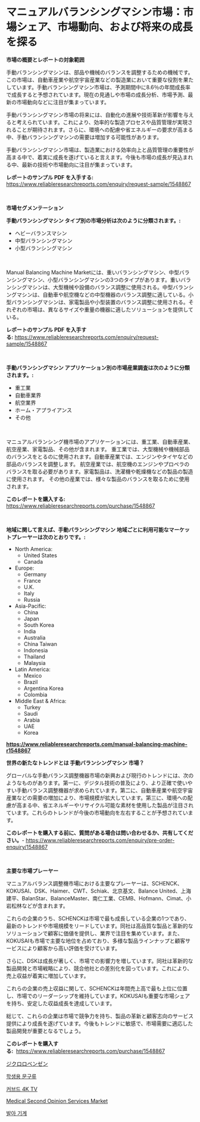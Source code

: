 <p><h1>マニュアルバランシングマシン市場：市場シェア、市場動向、および将来の成長を探る</h1></p><p><strong>市場の概要とレポートの対象範囲</strong></p>
<p><p>手動バランシングマシンは、部品や機械のバランスを調整するための機械です。この市場は、自動車産業や航空宇宙産業などの製造業において重要な役割を果たしています。手動バランシングマシン市場は、予測期間中に8.6％の年間成長率で成長すると予想されています。現在の見通しや市場の成長分析、市場予測、最新の市場動向などに注目が集まっています。</p><p>手動バランシングマシン市場の将来には、自動化の進展や技術革新が影響を与えると考えられています。これにより、効率的な製造プロセスや品質管理が実現されることが期待されます。さらに、環境への配慮や省エネルギーの要求が高まる中、手動バランシングマシンの需要は増加する可能性があります。</p><p>手動バランシングマシン市場は、製造業における効率向上と品質管理の重要性が高まる中で、着実に成長を遂げていると言えます。今後も市場の成長が見込まれる中、最新の技術や市場動向に注目が集まっています。</p></p>
<p><strong>レポートのサンプル PDF を入手する:</strong> <a href="https://www.reliableresearchreports.com/enquiry/request-sample/1548867">https://www.reliableresearchreports.com/enquiry/request-sample/1548867</a></p>
<p>&nbsp;</p>
<p><strong>市場セグメンテーション</strong></p>
<p><strong>手動バランシングマシン タイプ別の市場分析は次のように分類されます。:</strong></p>
<p><ul><li>ヘビーバランスマシン</li><li>中型バランシングマシン</li><li>小型バランシングマシン</li></ul></p>
<p>&nbsp;</p>
<p><p>Manual Balancing Machine Marketには、重いバランシングマシン、中型バランシングマシン、小型バランシングマシンの3つのタイプがあります。重いバランシングマシンは、大型機械や設備のバランス調整に使用される。中型バランシングマシンは、自動車や航空機などの中型機器のバランス調整に適している。小型バランシングマシンは、家電製品や小型装置のバランス調整に使用される。それぞれの市場は、異なるサイズや重量の機器に適したソリューションを提供している。</p></p>
<p><strong>レポートのサンプル PDF を入手する:</strong>&nbsp;<a href="https://www.reliableresearchreports.com/enquiry/request-sample/1548867">https://www.reliableresearchreports.com/enquiry/request-sample/1548867</a></p>
<p>&nbsp;</p>
<p><strong> 手動バランシングマシン アプリケーション別の市場産業調査は次のように分類されます。:</strong></p>
<p><ul><li>重工業</li><li>自動車業界</li><li>航空業界</li><li>ホーム・アプライアンス</li><li>その他</li></ul></p>
<p>&nbsp;</p>
<p><p>マニュアルバランシング機市場のアプリケーションには、重工業、自動車産業、航空産業、家電製品、その他が含まれます。 重工業では、大型機械や機械部品のバランスをとるのに使用されます。自動車産業では、エンジンやタイヤなどの部品のバランスを調整します。 航空産業では、航空機のエンジンやプロペラのバランスを取る必要があります。家電製品は、洗濯機や乾燥機などの製品の製造に使用されます。 その他の産業では、様々な製品のバランスを取るために使用されます。</p></p>
<p><strong>このレポートを購入する:</strong>&nbsp; <a href="https://www.reliableresearchreports.com/purchase/1548867">https://www.reliableresearchreports.com/purchase/1548867</a></p>
<p>&nbsp;</p>
<p><strong>地域に関して言えば、手動バランシングマシン 地域ごとに利用可能なマーケットプレーヤーは次のとおりです。:</strong></p>
<p><ul>
    <li>
        North America:
        <ul>
            <li>United States</li>
            <li>Canada</li>
        </ul>
    </li>
    <li>
        Europe:
        <ul>
            <li>Germany</li>
            <li>France</li>
            <li>U.K.</li>
            <li>Italy</li>
            <li>Russia</li>
        </ul>
    </li>
    <li>
        Asia-Pacific:
        <ul>
            <li>China</li>
            <li>Japan</li>
            <li>South Korea</li>
            <li>India</li>
            <li>Australia</li>
            <li>China Taiwan</li>
            <li>Indonesia</li>
            <li>Thailand</li>
            <li>Malaysia</li>
        </ul>
    </li>
    <li>
        Latin America:
        <ul>
            <li>Mexico</li>
            <li>Brazil</li>
            <li>Argentina Korea</li>
            <li>Colombia</li>
        </ul>
    </li>
    <li>
        Middle East & Africa:
        <ul>
            <li>Turkey</li>
            <li>Saudi</li>
            <li>Arabia</li>
            <li>UAE</li>
            <li>Korea</li>
        </ul>
    </li>
    </ul></p>
<p><strong><a href="https://www.reliableresearchreports.com/manual-balancing-machine-r1548867">https://www.reliableresearchreports.com/manual-balancing-machine-r1548867</a></strong>&nbsp;</p>
<p><strong>世界の新たなトレンドとは 手動バランシングマシン 市場？</strong></p>
<p><p>グローバルな手動バランス調整機器市場の新興および現行のトレンドには、次のようなものがあります。第一に、デジタル技術の普及により、より正確で使いやすい手動バランス調整機器が求められています。第二に、自動車産業や航空宇宙産業などの需要の増加により、市場規模が拡大しています。第三に、環境への配慮が高まる中、省エネルギーやリサイクル可能な素材を使用した製品が注目されています。これらのトレンドが今後の市場動向を左右することが予想されています。</p></p>
<p><strong>このレポートを購入する前に、質問がある場合は問い合わせるか、共有してください。</strong>- <a href="https://www.reliableresearchreports.com/enquiry/pre-order-enquiry/1548867">https://www.reliableresearchreports.com/enquiry/pre-order-enquiry/1548867</a></p>
<p>&nbsp;</p>
<p><strong>主要な市場プレーヤー</strong></p>
<p><p>マニュアルバランス調整機市場における主要なプレーヤーは、SCHENCK、KOKUSAI、DSK、Haimer、CWT、Schiak、北京基文、Balance United、上海建平、BalanStar、BalanceMaster、南仁工業、CEMB、Hofmann、Cimat、小岩松林などが含まれます。</p><p>これらの企業のうち、SCHENCKは市場で最も成長している企業の1つであり、最新のトレンドや市場規模をリードしています。同社は高品質な製品と革新的なソリューションで顧客に価値を提供し、業界で注目を集めています。また、KOKUSAIも市場で主要な地位を占めており、多様な製品ラインナップと顧客サービスにより顧客から高い評価を受けています。</p><p>さらに、DSKは成長が著しく、市場での影響力を増しています。同社は革新的な製品開発と市場戦略により、競合他社との差別化を図っています。これにより、売上収益が着実に増加しています。</p><p>これらの企業の売上収益に関して、SCHENCKは年間売上高で最も上位に位置し、市場でのリーダーシップを維持しています。KOKUSAIも重要な市場シェアを持ち、安定した収益成長を達成しています。</p><p>総じて、これらの企業は市場で競争力を持ち、製品の革新と顧客志向のサービス提供により成長を遂げています。今後もトレンドに敏感で、市場需要に適応した製品開発が重要となるでしょう。</p></p>
<p><strong>このレポートを購入する:</strong>&nbsp;&nbsp;<a href="https://www.reliableresearchreports.com/purchase/1548867">https://www.reliableresearchreports.com/purchase/1548867</a></p>
<p><p><a href="https://medium.com/@barrymundy88/%E3%82%B8%E3%82%AF%E3%83%AD%E3%83%AD%E3%83%99%E3%83%B3%E3%82%BC%E3%83%B3%E5%B8%82%E5%A0%B4-2031%E5%B9%B4%E3%81%BE%E3%81%A7%E3%81%AE%E5%8B%95%E5%90%91-%E4%BA%88%E6%B8%AC-%E7%AB%B6%E4%BA%89%E5%88%86%E6%9E%90-4727650bc200">ジクロロベンゼン</a></p><p><a href="https://medium.com/@jodyomenick905/%ED%95%99%EC%83%9D-%EB%AC%B8%EA%B5%AC-%EC%8B%9C%EC%9E%A5-%EB%B6%84%EC%84%9D-%EA%B7%B8%EC%9D%98-cagr-%EC%8B%9C%EC%9E%A5-%EC%84%B8%EB%B6%84%ED%99%94-%EB%B0%8F-%EA%B8%80%EB%A1%9C%EB%B2%8C-%EC%82%B0%EC%97%85-%EA%B0%9C%EC%9A%94-10cb1672288b">학생용 문구류</a></p><p><a href="https://github.com/fernandotryO5lson96765/Market-Research-Report-List-1/blob/main/631368722483.md">커브드 4K TV</a></p><p><a href="https://github.com/Glendatilghmankmgz0rbhwpy/Market-Research-Report-List-2/blob/main/medical-second-opinion-services-market.md">Medical Second Opinion Services Market</a></p><p><a href="https://medium.com/@jomosley1999/%EB%B0%9C%EC%95%84-%EA%B8%B0%EA%B3%84-%EC%8B%9C%EC%9E%A5-%EC%A0%90%EC%9C%A0%EC%9C%A8-%EB%B3%80%ED%99%94-%EB%B0%8F-%EC%8B%9C%EC%9E%A5-%EC%84%B1%EC%9E%A5-%EC%B6%94%EC%9D%B4-2024%EB%85%84-2031%EB%85%84-96c7df2a61b3">발아 기계</a></p></p>